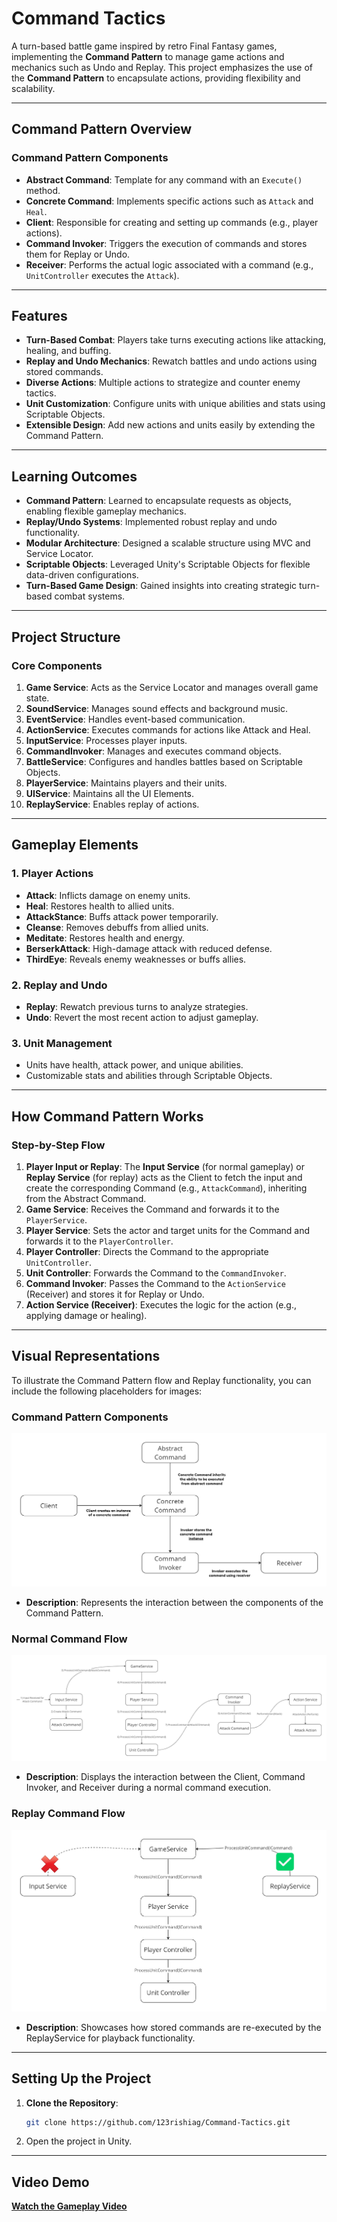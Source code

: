 # Command Tactics

A turn-based battle game inspired by retro Final Fantasy games, implementing the **Command Pattern** to manage game actions and mechanics such as Undo and Replay. This project emphasizes the use of the **Command Pattern** to encapsulate actions, providing flexibility and scalability.

---

## **Command Pattern Overview**

### **Command Pattern Components**

- **Abstract Command**: Template for any command with an `Execute()` method.
- **Concrete Command**: Implements specific actions such as `Attack` and `Heal`.
- **Client**: Responsible for creating and setting up commands (e.g., player actions).
- **Command Invoker**: Triggers the execution of commands and stores them for Replay or Undo.
- **Receiver**: Performs the actual logic associated with a command (e.g., `UnitController` executes the `Attack`).

---

## **Features**

- **Turn-Based Combat**: Players take turns executing actions like attacking, healing, and buffing.
- **Replay and Undo Mechanics**: Rewatch battles and undo actions using stored commands.
- **Diverse Actions**: Multiple actions to strategize and counter enemy tactics.
- **Unit Customization**: Configure units with unique abilities and stats using Scriptable Objects.
- **Extensible Design**: Add new actions and units easily by extending the Command Pattern.

---

## **Learning Outcomes**

- **Command Pattern**: Learned to encapsulate requests as objects, enabling flexible gameplay mechanics.
- **Replay/Undo Systems**: Implemented robust replay and undo functionality.
- **Modular Architecture**: Designed a scalable structure using MVC and Service Locator.
- **Scriptable Objects**: Leveraged Unity's Scriptable Objects for flexible data-driven configurations.
- **Turn-Based Game Design**: Gained insights into creating strategic turn-based combat systems.

---

## **Project Structure**

### **Core Components**

1. **Game Service**: Acts as the Service Locator and manages overall game state.
2. **SoundService**: Manages sound effects and background music.
3. **EventService**: Handles event-based communication.
4. **ActionService**: Executes commands for actions like Attack and Heal.
5. **InputService**: Processes player inputs.
6. **CommandInvoker**: Manages and executes command objects.
7. **BattleService**: Configures and handles battles based on Scriptable Objects.
8. **PlayerService**: Maintains players and their units.
9. **UIService**: Maintains all the UI Elements.
10. **ReplayService**: Enables replay of actions.

---

## **Gameplay Elements**

### **1. Player Actions**

- **Attack**: Inflicts damage on enemy units.
- **Heal**: Restores health to allied units.
- **AttackStance**: Buffs attack power temporarily.
- **Cleanse**: Removes debuffs from allied units.
- **Meditate**: Restores health and energy.
- **BerserkAttack**: High-damage attack with reduced defense.
- **ThirdEye**: Reveals enemy weaknesses or buffs allies.

### **2. Replay and Undo**

- **Replay**: Rewatch previous turns to analyze strategies.
- **Undo**: Revert the most recent action to adjust gameplay.

### **3. Unit Management**

- Units have health, attack power, and unique abilities.
- Customizable stats and abilities through Scriptable Objects.

---

## **How Command Pattern Works**

### **Step-by-Step Flow**

1. **Player Input or Replay**: The **Input Service** (for normal gameplay) or **Replay Service** (for replay) acts as the Client to fetch the input and create the corresponding Command (e.g., `AttackCommand`), inheriting from the Abstract Command.
2. **Game Service**: Receives the Command and forwards it to the `PlayerService`.
3. **Player Service**: Sets the actor and target units for the Command and forwards it to the `PlayerController`.
4. **Player Controller**: Directs the Command to the appropriate `UnitController`.
5. **Unit Controller**: Forwards the Command to the `CommandInvoker`.
6. **Command Invoker**: Passes the Command to the `ActionService` (Receiver) and stores it for Replay or Undo.
7. **Action Service (Receiver)**: Executes the logic for the action (e.g., applying damage or healing).

---

## **Visual Representations**

To illustrate the Command Pattern flow and Replay functionality, you can include the following placeholders for images:

### **Command Pattern Components**
![Command Pattern Components](Documents/command-pattern-components.png)

- **Description**: Represents the interaction between the components of the Command Pattern.

### **Normal Command Flow**
![Normal Command Flow](Documents/normal-command-flow.png)

- **Description**: Displays the interaction between the Client, Command Invoker, and Receiver during a normal command execution.

### **Replay Command Flow**
![Replay Flow](Documents/replay-command-flow.png)

- **Description**: Showcases how stored commands are re-executed by the ReplayService for playback functionality.

---

## __Setting Up the Project__

1. **Clone the Repository**:
   ```bash
   git clone https://github.com/123rishiag/Command-Tactics.git
   ```
2. Open the project in Unity.

---

## __Video Demo__

[__Watch the Gameplay Video__](https://www.loom.com/share/4ae2f3a5bc8344d884080864a6cb4460?sid=1d1f7868-aa67-449a-8e44-081c2b74169a)
